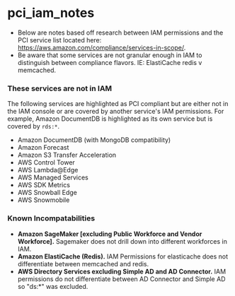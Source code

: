 # pci_iam_notes

- Below are notes based off research between IAM permissions and the PCI service list located here: https://aws.amazon.com/compliance/services-in-scope/.
- Be aware that some services are not granular enough in IAM to distinguish between compliance flavors. IE: ElastiCache redis v memcached.

### These services are not in IAM 

The following services are highlighted as PCI compliant but are either not in the IAM console or are covered by another service's IAM permissions. For example, Amazon DocumentDB is highlighted as its own service but is covered by `rds:*`.

- Amazon DocumentDB (with MongoDB compatibility)
- Amazon Forecast
- Amazon S3 Transfer Acceleration
- AWS Control Tower
- AWS Lambda@Edge
- AWS Managed Services
- AWS SDK Metrics
- AWS Snowball Edge
- AWS Snowmobile

### Known Incompatabilities

- __Amazon SageMaker [excluding Public Workforce and Vendor Workforce].__ Sagemaker does not drill down into different workforces in IAM.
- __Amazon ElastiCache (Redis).__ IAM Permissions for elasticache does not differentiate between memcached and redis.
- __AWS Directory Services excluding Simple AD and AD Connector.__ IAM permissions do not differentiate between AD Connector and Simple AD so "ds:*" was excluded.

